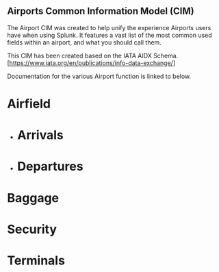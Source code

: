 ## Airports Common Information Model (CIM)

The Airport CIM was created to help unify the experience Airports users have when using Splunk. It features a vast list of the most common used fields within an airport, and what you should call them.

This CIM has been created based on the IATA AIDX Schema. [https://www.iata.org/en/publications/info-data-exchange/]

Documentation for the various Airport function is linked to below.

# Airfield
- # Arrivals
- # Departures

# Baggage

# Security

# Terminals

